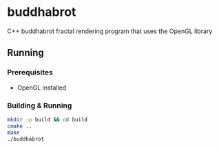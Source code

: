 # buddhabrot
C++ buddhabrot fractal rendering program that uses the OpenGL library

## Running

### Prerequisites
* OpenGL installed

### Building & Running

```bash
mkdir -p build && cd build
cmake ..
make
./buddhabrot
```